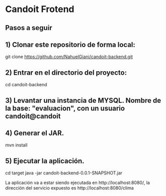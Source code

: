 # Candoit Frotend

## Pasos a seguir

## 1) Clonar este repositorio de forma local: 
git clone https://github.com/NahuelGiani/candoit-backend.git

## 2) Entrar en el directorio del proyecto:
cd candoit-backend

## 3) Levantar una instancia de MYSQL. Nombre de la base: "evaluacion", con un usuario candoit@candoit

## 4) Generar el JAR.
mvn install

## 5) Ejecutar la aplicación. 
cd target
java -jar candoit-backend-0.0.1-SNAPSHOT.jar


La aplicación va a estar siendo ejecutada en http://localhost:8080/, la dirección del servicio expuesto es http://localhost:8080/clima 